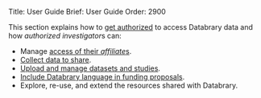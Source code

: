 Title: User Guide
Brief: User Guide
Order: 2900

This section explains how to [get authorized](|filename|guide/investigators/authorization.md) to access Databrary data and how *authorized investigator*s can:

* Manage [access of their *affiliate*s](|filename|guide/investigators/authorization/affiliates.md).
* [Collect data to share](|filename|guide/investigators/release.md).
* [Upload and manage datasets and studies](|filename|guide/investigators/contributing.md).
* [Include Databrary language in funding proposals](|filename|guide/investigators/proposal.md).
* Explore, re-use, and extend the resources shared with Databrary.